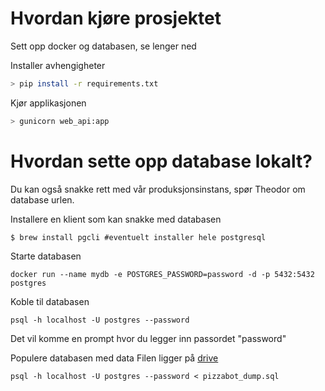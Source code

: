 # Hvordan kjøre prosjektet

Sett opp docker og databasen, se lenger ned

Installer avhengigheter

```bash
> pip install -r requirements.txt
```

Kjør applikasjonen

```bash
> gunicorn web_api:app
```



# Hvordan sette opp database lokalt?

Du kan også snakke rett med vår produksjonsinstans, spør Theodor om database urlen.

Installere en klient som kan snakke med databasen

```
$ brew install pgcli #eventuelt installer hele postgresql
```

Starte databasen
```
docker run --name mydb -e POSTGRES_PASSWORD=password -d -p 5432:5432 postgres
```

Koble til databasen
```
psql -h localhost -U postgres --password
```
Det vil komme en prompt hvor du legger inn passordet "password"

Populere databasen med data
Filen ligger på [drive](https://drive.google.com/file/d/1Z0xOdDjZLqWo47UxYHsHqdF0_cEXUTZy/view?usp=sharing)

```
psql -h localhost -U postgres --password < pizzabot_dump.sql
```
